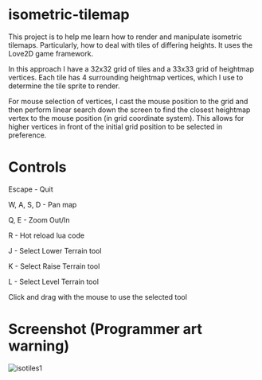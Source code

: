 # isometric-tilemap
This project is to help me learn how to render and manipulate isometric tilemaps. Particularly, how to deal with tiles of differing heights. It uses the Love2D game framework.

In this approach I have a 32x32 grid of tiles and a 33x33 grid of heightmap vertices. Each tile has 4 surrounding heightmap vertices, which I use to determine the tile sprite to render. 

For mouse selection of vertices, I cast the mouse position to the grid and then perform linear search down the screen to find the closest heightmap vertex to the mouse position (in grid coordinate system). This allows for higher vertices in front of the initial grid position to be selected in preference.

# Controls

Escape - Quit

W, A, S, D - Pan map

Q, E - Zoom Out/In

R - Hot reload lua code

J - Select Lower Terrain tool

K - Select Raise Terrain tool

L - Select Level Terrain tool

Click and drag with the mouse to use the selected tool

# Screenshot (Programmer art warning)

![isotiles1](https://github.com/user-attachments/assets/4f319d60-c245-4556-809d-34d2c8a9e8fb)
